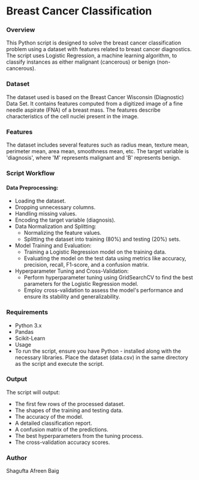 # Breast Cancer Classification
### Overview

This Python script is designed to solve the breast cancer classification problem using a dataset with features related to breast cancer diagnostics. The script uses Logistic Regression, a machine learning algorithm, to classify instances as either malignant (cancerous) or benign (non-cancerous).

### Dataset

The dataset used is based on the Breast Cancer Wisconsin (Diagnostic) Data Set. It contains features computed from a digitized image of a fine needle aspirate (FNA) of a breast mass. The features describe characteristics of the cell nuclei present in the image.

### Features

The dataset includes several features such as radius mean, texture mean, perimeter mean, area mean, smoothness mean, etc.
The target variable is 'diagnosis', where 'M' represents malignant and 'B' represents benign.

### Script Workflow
#### Data Preprocessing:

- Loading the dataset.
- Dropping unnecessary columns.
- Handling missing values.
- Encoding the target variable (diagnosis).
- Data Normalization and Splitting:
   - Normalizing the feature values.
   - Splitting the dataset into training (80%) and testing (20%) sets.
- Model Training and Evaluation:
   - Training a Logistic Regression model on the training data.
   - Evaluating the model on the test data using metrics like accuracy, precision, recall, F1-score, and a confusion matrix.
- Hyperparameter Tuning and Cross-Validation: 
   - Perform hyperparameter tuning using GridSearchCV to find the best parameters for the Logistic Regression model.
   - Employ cross-validation to assess the model's performance and ensure its stability and generalizability.
  
### Requirements
- Python 3.x
- Pandas
- Scikit-Learn
- Usage
- To run the script, ensure you have Python - installed along with the necessary libraries. Place the dataset (data.csv) in the same directory as the script and execute the script.

### Output
The script will output:

- The first few rows of the processed dataset.
- The shapes of the training and testing data.
- The accuracy of the model.
- A detailed classification report.
- A confusion matrix of the predictions.
- The best hyperparameters from the tuning process.
- The cross-validation accuracy scores.

### Author
Shagufta Afreen Baig